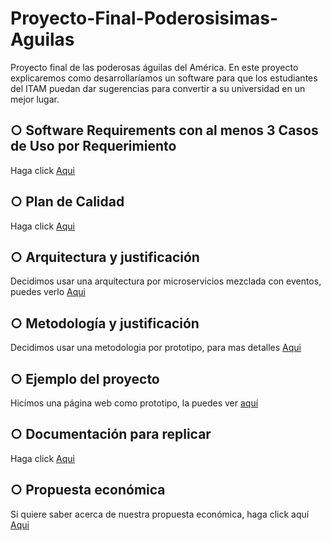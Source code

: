 # Proyecto-Final-Poderosisimas-Aguilas
Proyecto final de las poderosas águilas del América. En este proyecto explicaremos como desarrollaríamos un software para que los estudiantes del ITAM puedan dar sugerencias para convertir a su universidad en un mejor lugar. 

## ○ Software Requirements con al menos 3 Casos de Uso por Requerimiento
Haga click [Aqui](Requerimientos.md)
## ○ Plan de Calidad
Haga click [Aqui](PlandeCalidad.md) 
## ○ Arquitectura y justificación
Decidimos usar una arquitectura por microservicios mezclada con eventos, puedes verlo [Aqui](Arquitectura.md)
## ○ Metodología y justificación
Decidimos usar una metodologia por prototipo, para mas detalles [Aqui](Metodologia.md)
## ○ Ejemplo del proyecto
Hicímos una página web como prototipo, la puedes ver [aquí](PaginaWeb.md)
## ○ Documentación para replicar
Haga click [Aqui](Documentacion.md)
## ○ Propuesta económica
Si quiere saber acerca de nuestra propuesta económica, haga click aquí  [Aqui](EstimacionesAguilasPF.xlsx)
